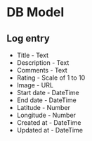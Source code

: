 # DB Model

## Log entry

-  Title - Text
-  Description - Text
-  Comments - Text
-  Rating - Scale of 1 to 10
-  Image - URL
-  Start date - DateTime
-  End date - DateTime
-  Latitude - Number
-  Longitude - Number
-  Created at - DateTime
-  Updated at - DateTime
